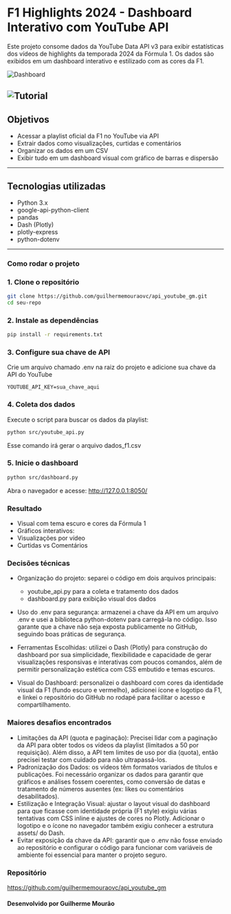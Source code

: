 # F1 Highlights 2024 - Dashboard Interativo com YouTube API

Este projeto consome dados da YouTube Data API v3 para exibir estatísticas dos vídeos de highlights da temporada 2024 da Fórmula 1. Os dados são exibidos em um dashboard interativo e estilizado com as cores da F1.

![Dashboard](https://i.imgur.com/amIHjRz.png) 

![Tutorial](https://youtu.be/2PypUh8Ma-A?si=JeRW5lMJLYtaKFSr)
---

## Objetivos

- Acessar a playlist oficial da F1 no YouTube via API
- Extrair dados como visualizações, curtidas e comentários
- Organizar os dados em um CSV
- Exibir tudo em um dashboard visual com gráfico de barras e dispersão

---

## Tecnologias utilizadas

- Python 3.x  
- google-api-python-client  
- pandas  
- Dash (Plotly)  
- plotly-express  
- python-dotenv  

---

### Como rodar o projeto

### 1. Clone o repositório
```bash
git clone https://github.com/guilhermemouraovc/api_youtube_gm.git
cd seu-repo
```

### 2. Instale as dependências
```bash
pip install -r requirements.txt
```
### 3. Configure sua chave de API 
Crie um arquivo chamado .env na raiz do projeto e adicione sua chave da API do YouTube
```env
YOUTUBE_API_KEY=sua_chave_aqui 
```
### 4. Coleta dos dados
Execute o script para buscar os dados da playlist:
```bash
python src/youtube_api.py
```
Esse comando irá gerar o arquivo dados_f1.csv

### 5. Inicie o dashboard
```bash
python src/dashboard.py
```
Abra o navegador e acesse:
http://127.0.0.1:8050/

### Resultado
- Visual com tema escuro e cores da Fórmula 1
- Gráficos interativos:
 - Visualizações por vídeo
 - Curtidas vs Comentários

### Decisões técnicas
- Organização do projeto: separei o código em dois arquivos principais:
  - youtube_api.py para a coleta e tratamento dos dados
  - dashboard.py para exibição visual dos dados
 
- Uso do .env para segurança: armazenei a chave da API em um arquivo .env e usei a biblioteca python-dotenv para carregá-la no código. Isso garante que a chave não seja exposta publicamente no GitHub, seguindo boas práticas de segurança.
  
- Ferramentas Escolhidas: utilizei o Dash (Plotly) para construção do dashboard por sua simplicidade, flexibilidade e capacidade de gerar visualizações responsivas e interativas com poucos comandos, além de permitir personalização estética com CSS embutido e temas escuros.

- Visual do Dashboard: personalizei o dashboard com cores da identidade visual da F1 (fundo escuro e vermelho), adicionei ícone e logotipo da F1, e linkei o repositório do GitHub no rodapé para facilitar o acesso e compartilhamento.

### Maiores desafios encontrados
- Limitações da API (quota e paginação): Precisei lidar com a paginação da API para obter todos os vídeos da playlist (limitados a 50 por requisição). Além disso, a API tem limites de uso por dia (quota), então precisei testar com cuidado para não ultrapassá-los.
- Padronização dos Dados: os vídeos têm formatos variados de títulos e publicações. Foi necessário organizar os dados para garantir que gráficos e análises fossem coerentes, como conversão de datas e tratamento de números ausentes (ex: likes ou comentários desabilitados).
- Estilização e Integração Visual: ajustar o layout visual do dashboard para que ficasse com identidade própria (F1 style) exigiu várias tentativas com CSS inline e ajustes de cores no Plotly. Adicionar o logotipo e o ícone no navegador também exigiu conhecer a estrutura assets/ do Dash.
- Evitar exposição da chave da API: garantir que o .env não fosse enviado ao repositório e configurar o código para funcionar com variáveis de ambiente foi essencial para manter o projeto seguro.


### Repositório
https://github.com/guilhermemouraovc/api_youtube_gm

#### Desenvolvido por Guilherme Mourão
